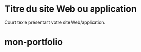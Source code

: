 # Titre du site Web ou application

Court texte présentant votre site Web/application.
# mon-portfolio
